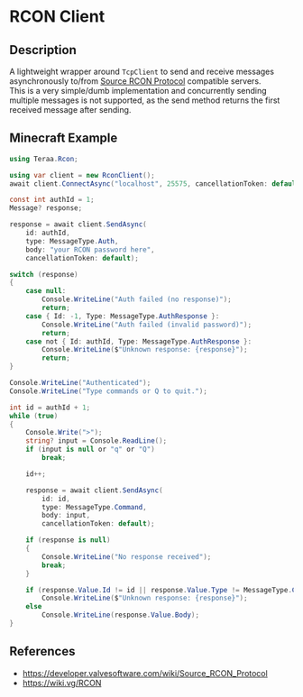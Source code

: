 # RCON Client

## Description

A lightweight wrapper around `TcpClient` to send and receive messages asynchronously to/from
[Source RCON Protocol](https://developer.valvesoftware.com/wiki/Source_RCON_Protocol) compatible servers.  
This is a very simple/dumb implementation and concurrently sending multiple messages is not supported,
as the send method returns the first received message after sending.

## Minecraft Example

```cs
using Teraa.Rcon;

using var client = new RconClient();
await client.ConnectAsync("localhost", 25575, cancellationToken: default);

const int authId = 1;
Message? response;

response = await client.SendAsync(
    id: authId,
    type: MessageType.Auth,
    body: "your RCON password here",
    cancellationToken: default);

switch (response)
{
    case null:
        Console.WriteLine("Auth failed (no response)");
        return;
    case { Id: -1, Type: MessageType.AuthResponse }:
        Console.WriteLine("Auth failed (invalid password)");
        return;
    case not { Id: authId, Type: MessageType.AuthResponse }:
        Console.WriteLine($"Unknown response: {response}");
        return;
}

Console.WriteLine("Authenticated");
Console.WriteLine("Type commands or Q to quit.");

int id = authId + 1;
while (true)
{
    Console.Write(">");
    string? input = Console.ReadLine();
    if (input is null or "q" or "Q")
        break;

    id++;

    response = await client.SendAsync(
        id: id,
        type: MessageType.Command,
        body: input,
        cancellationToken: default);

    if (response is null)
    {
        Console.WriteLine("No response received");
        break;
    }

    if (response.Value.Id != id || response.Value.Type != MessageType.CommandResponse)
        Console.WriteLine($"Unknown response: {response}");
    else
        Console.WriteLine(response.Value.Body);
}
```

## References

- https://developer.valvesoftware.com/wiki/Source_RCON_Protocol
- https://wiki.vg/RCON
